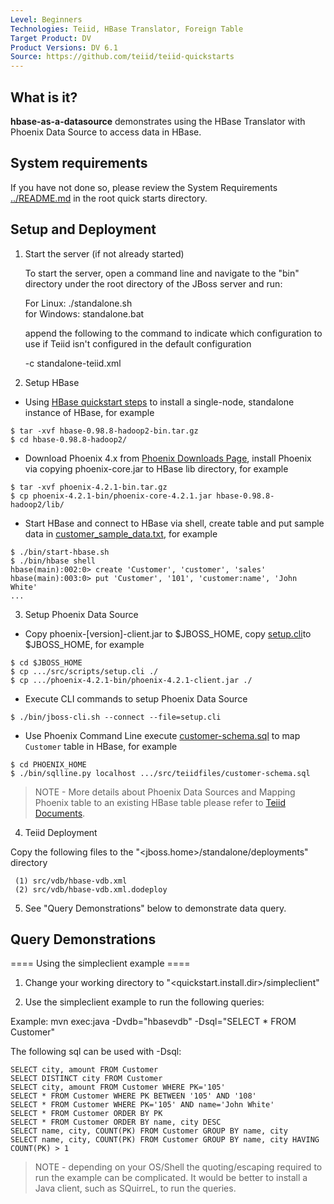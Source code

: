 ```yaml
---
Level: Beginners
Technologies: Teiid, HBase Translator, Foreign Table
Target Product: DV
Product Versions: DV 6.1
Source: https://github.com/teiid/teiid-quickstarts
---
```


## What is it?

**hbase-as-a-datasource** demonstrates using the HBase Translator with Phoenix Data Source to access data in HBase.

## System requirements

If you have not done so, please review the System Requirements [../README.md](../README.md) in the root quick starts directory.


## Setup and Deployment

1)  Start the server (if not already started)

	To start the server, open a command line and navigate to the "bin" directory under the root directory of the JBoss server and run:
	
	For Linux:   ./standalone.sh	
	for Windows: standalone.bat

	append the following to the command to indicate which configuration to use if Teiid isn't configured in the default configuration
		
	-c standalone-teiid.xml 

2)  Setup HBase

* Using [HBase quickstart steps](http://hbase.apache.org/book.html#quickstart) to install a single-node, standalone instance of HBase, for example

~~~
$ tar -xvf hbase-0.98.8-hadoop2-bin.tar.gz
$ cd hbase-0.98.8-hadoop2/
~~~

* Download Phoenix 4.x from [Phoenix Downloads Page](http://phoenix.apache.org/download.html), install Phoenix via copying phoenix-core.jar to HBase lib directory, for example

~~~
$ tar -xvf phoenix-4.2.1-bin.tar.gz
$ cp phoenix-4.2.1-bin/phoenix-core-4.2.1.jar hbase-0.98.8-hadoop2/lib/
~~~

* Start HBase and connect to HBase via shell, create table and put sample data in [customer_sample_data.txt](src/scripts/customer_sample_data.txt), for example

~~~
$ ./bin/start-hbase.sh
$ ./bin/hbase shell
hbase(main):002:0> create 'Customer', 'customer', 'sales'
hbase(main):003:0> put 'Customer', '101', 'customer:name', 'John White'
...
~~~

3) Setup Phoenix Data Source

* Copy phoenix-[version]-client.jar to $JBOSS_HOME, copy [setup.cli](src/scripts/setup.cli)to $JBOSS_HOME, for example

~~~
$ cd $JBOSS_HOME
$ cp .../src/scripts/setup.cli ./
$ cp .../phoenix-4.2.1-bin/phoenix-4.2.1-client.jar ./
~~~

* Execute CLI commands to setup Phoenix Data Source

~~~
$ ./bin/jboss-cli.sh --connect --file=setup.cli
~~~ 

* Use Phoenix Command Line execute [customer-schema.sql](src/teiidfiles/customer-schema.sql) to map `Customer` table in HBase, for example

~~~
$ cd PHOENIX_HOME
$ ./bin/sqlline.py localhost .../src/teiidfiles/customer-schema.sql
~~~

> NOTE - More details about Phoenix Data Sources and Mapping Phoenix table to an existing HBase table please refer to [Teiid Documents](https://docs.jboss.org/author/display/TEIID/Phoenix+Data+Sources).

4) Teiid Deployment

Copy the following files to the "<jboss.home>/standalone/deployments" directory

     (1) src/vdb/hbase-vdb.xml
     (2) src/vdb/hbase-vdb.xml.dodeploy

5)  See "Query Demonstrations" below to demonstrate data query.


## Query Demonstrations

==== Using the simpleclient example ====

1) Change your working directory to "<quickstart.install.dir>/simpleclient"

2) Use the simpleclient example to run the following queries:

Example:   mvn exec:java -Dvdb="hbasevdb" -Dsql="SELECT * FROM Customer"

The following sql can be used with -Dsql:

~~~
SELECT city, amount FROM Customer
SELECT DISTINCT city FROM Customer
SELECT city, amount FROM Customer WHERE PK='105'
SELECT * FROM Customer WHERE PK BETWEEN '105' AND '108'
SELECT * FROM Customer WHERE PK='105' AND name='John White'
SELECT * FROM Customer ORDER BY PK
SELECT * FROM Customer ORDER BY name, city DESC
SELECT name, city, COUNT(PK) FROM Customer GROUP BY name, city
SELECT name, city, COUNT(PK) FROM Customer GROUP BY name, city HAVING COUNT(PK) > 1
~~~

> NOTE - depending on your OS/Shell the quoting/escaping required to run the example can be complicated.  It would be better to install a Java client, such as SQuirreL, to run the queries. 
